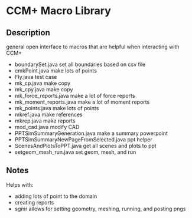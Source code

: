 # CCM+ Macro Library

## Description

general open interface to macros that are helpful when interacting with CCM+

* boundarySet.java                      set all boundaries based on csv file
* cmkPoint.java                         make lots of points
* Fly.java                              test case
* mk_cp.java                            make copy
* mk_cpy.java                           make copy
* mk_force_reports.java                 make a lot of force reports
* mk_moment_reports.java                make a lot of moment reports
* mk_points.java                        make lots of points
* mkref.java                            make references
* mkrep.java                            make reports
* mod_cad.java                          modify CAD
* PPTSimSummaryGeneration.java          make a summary powerpoint
* PPTSimSummaryNewPageFromSelected.java ppt helper
* ScenesAndPlotsToPPT.java              get all scenes and plots to ppt
* setgeom_mesh_run.java                 set geom, mesh, and run

## Notes

Helps with:
*  adding lots of point to the domain
*  creating reports
*  sgmr allows for setting geometry, meshing, running, and posting pngs
